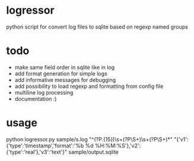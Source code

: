logressor
=========

python script for convert log files to sqlite based on regexp named groups

todo
====
- make same field order in sqlite like in log
- add format generation for simple logs
- add informative messages for debugging
- add possibility to load regexp and formatting from config file
- multiline log processing
- documentation :)

usage
=====
  python logressor.py sample/s.log "^(?P<v1>.{15})\s+(?P<v2>\S+)\s+(?P<v3>\S+)*" "{'v1':{'type':'timestamp','format':'%b %d %H:%M:%S'},'v2':{'type':'real'},'v3':'text'}" sample/output.sqlite
